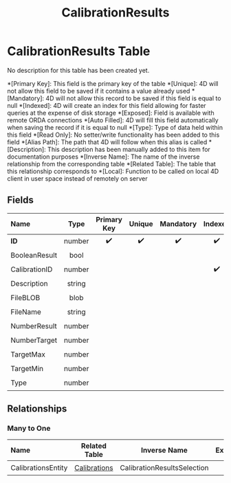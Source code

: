﻿---
layout: default
title: CalibrationResults
parent: Tables
---
# CalibrationResults Table
No description for this table has been created yet.

*[Primary Key]: This field is the primary key of the table
*[Unique]: 4D will not allow this field to be saved if it contains a value already used
*[Mandatory]: 4D will not allow this record to be saved if this field is equal to null
*[Indexed]: 4D will create an index for this field allowing for faster queries at the expense of disk storage
*[Exposed]: Field is available with remote ORDA connections
*[Auto Filled]: 4D will fill this field automatically when saving the record if it is equal to null
*[Type]: Type of data held within this field
*[Read Only]: No setter/write functionality has been added to this field
*[Alias Path]: The path that 4D will follow when this alias is called
*[Description]: This description has been manually added to this item for documentation purposes
*[Inverse Name]: The name of the inverse relationship from the corresponding table
*[Related Table]: The table that this relationship corresponds to
*[Local]: Function to be called on local 4D client in user space instead of remotely on server
## Fields

|Name|Type|Primary Key|Unique|Mandatory|Indexed|Exposed|Auto Filled|Description|
|:---|:---:|:---:|:---:|:---:|:---:|:---:|:---:|:---:|
|**ID**|number|✔️|✔️|✔️|✔️|✔️|✔️||
|BooleanResult|bool|||||✔️|||
|CalibrationID|number||||✔️|✔️|||
|Description|string|||||✔️|||
|FileBLOB|blob|||||✔️|||
|FileName|string|||||✔️|||
|NumberResult|number|||||✔️|||
|NumberTarget|number|||||✔️|||
|TargetMax|number|||||✔️|||
|TargetMin|number|||||✔️|||
|Type|number|||||✔️|||

## Relationships
### Many to One

|Name|Related Table|Inverse Name|Exposed|Description|
|:---|:---:|:---:|:---:|:---:|
|CalibrationsEntity|[Calibrations](Calibrations.md)|CalibrationResultsSelection|✔️||